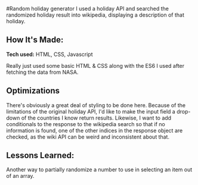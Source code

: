 #Random holiday generator
I used a holiday API and searched the randomized holiday result into wikipedia, displaying a description of that holiday.

## How It's Made:

**Tech used:** HTML, CSS, Javascript

Really just used some basic HTML & CSS along with the ES6 I used after fetching the data from NASA.

## Optimizations
There's obviously a great deal of styling to be done here. Because of the limitations of the original holiday API, I'd like to make the input field a drop-down of the countries I know return results. Likewise, I want to add conditionals to the response to the wikipedia search so that if no information is found, one of the other indices in the response object are checked, as the wiki API can be weird and inconsistent about that.

## Lessons Learned:

Another way to partially randomize a number to use in selecting an item out of an array.
